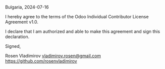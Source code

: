 Bulgaria, 2024-07-16

I hereby agree to the terms of the Odoo Individual Contributor License
Agreement v1.0.

I declare that I am authorized and able to make this agreement and sign this
declaration.

Signed,

Rosen Vladimirov vladimirov.rosen@gmail.com https://github.com/rosenvladimirov
